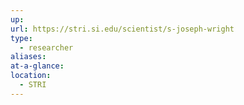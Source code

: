 ```yaml
---
up: 
url: https://stri.si.edu/scientist/s-joseph-wright
type:
  - researcher
aliases: 
at-a-glance: 
location:
  - STRI
---
```

